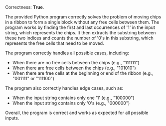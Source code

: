Correctness: **True**.

The provided Python program correctly solves the problem of moving chips in a ribbon to form a single block without any free cells between them. The program works by finding the first and last occurrences of '1' in the input string, which represents the chips. It then extracts the substring between these two indices and counts the number of '0's in this substring, which represents the free cells that need to be moved.

The program correctly handles all possible cases, including:

* When there are no free cells between the chips (e.g., "111111")
* When there are free cells between the chips (e.g., "101010")
* When there are free cells at the beginning or end of the ribbon (e.g., "001111" or "111100")

The program also correctly handles edge cases, such as:

* When the input string contains only one '1' (e.g., "100000")
* When the input string contains only '0's (e.g., "000000")

Overall, the program is correct and works as expected for all possible inputs.